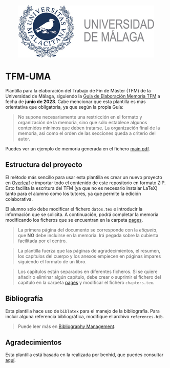 <p align="center">
  <br/>
  <img src=images/marcauma-total-2.jpg alt="UMA">
  <br/>
</p>

# TFM-UMA

Plantilla para la elaboración del Trabajo de Fin de Máster (TFM) de la Universidad de Málaga, siguiendo la [Guía de Elaboración Memoria TFM](https://www.uma.es/etsi-informatica/navegador_de_ficheros/docs/descargar/TFM/Guia%20Elaboracion%20Memoria%20TFM.pdf) a fecha de **junio de 2023**.
Cabe mencionar que esta plantilla es más orientativa que obligatoria, ya que según la propia Guía:
> No supone necesariamente una restricción en el formato y organización de la memoria, sino que sólo establece algunos contenidos mínimos que deben tratarse.  La organización final de la memoria, así como el orden de las secciones queda a criterio del autor. 

Puedes ver un ejemplo de memoria generada en el fichero [main.pdf](main.pdf).

## Estructura del proyecto

El método más sencillo para usar esta plantilla es crear un nuevo proyecto en [Overleaf](https://www.overleaf.com) e importar todo el contenido de este repositorio en formato ZIP. Esto facilita la escritura del TFM (ya que no es necesario instalar LaTeX) tanto para el alumno como los tutores, ya que permite la edición colaborativa. 

El alumno solo debe modificar el fichero `datos.tex` e introducir la información que se solicita. A continuación, podrá completar la memoria modificando los ficheros que se encuentran en la carpeta [pages](pages).

> La primera página del documento se corresponde con la *etiqueta*, que **NO** debe incluirse en la memoria. Irá pegada sobre la cubierta facilitada por el centro.

> La plantilla fuerza que las páginas de agradecimientos, el resumen, los capítulos del cuerpo y los anexos empiecen en páginas impares siguiendo el formato de un libro.

> Los capítulos están separados en diferentes ficheros. Si se quiere añadir o eliminar algún capítulo, debe crear o suprimir el fichero del capítulo en la carpeta [pages](pages) y modificar el fichero `chapters.tex`.

## Bibliografía

Esta plantilla hace uso de `biblatex` para el manejo de la bibliografía. Para incluir alguna referencia bibliográfica, modifique el archivo `references.bib`.

> Puede leer más en [Bibliography Management](https://en.wikibooks.org/wiki/LaTeX/Bibliography_Management#biblatex).

## Agradecimientos

Esta plantilla está basada en la realizada por benhid, que puedes consultar [aquí](https://github.com/benhid/TFG-UMA). 